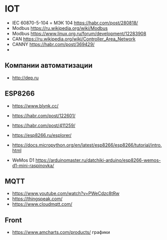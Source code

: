 # IOT
* IEC 60870-5-104 = МЭК 104 https://habr.com/post/280818/
* Modbus https://ru.wikipedia.org/wiki/Modbus
* Modbus https://www.linux.org.ru/forum/development/12283908
* CAN https://ru.wikipedia.org/wiki/Controller_Area_Network
* CANNY https://habr.com/post/369429/
* 
## Компании автоматизации
* http://dep.ru

## ESP8266
* https://www.blynk.cc/
* https://habr.com/post/122601/
* https://habr.com/post/411259/
* https://esp8266.ru/esplorer/
* https://docs.micropython.org/en/latest/esp8266/esp8266/tutorial/intro.html

* WeMos D1 https://arduinomaster.ru/datchiki-arduino/esp8266-wemos-d1-mini-raspinovka/

## MQTT
* https://www.youtube.com/watch?v=PWeCdzc8tRw
* https://thingspeak.com/
* https://www.cloudmqtt.com/

## Front
* https://www.amcharts.com/products/ графики


